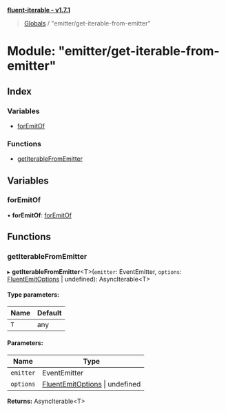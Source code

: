 **[fluent-iterable - v1.7.1](../README.md)**

> [Globals](../README.md) / "emitter/get-iterable-from-emitter"

# Module: "emitter/get-iterable-from-emitter"

## Index

### Variables

* [forEmitOf](_emitter_get_iterable_from_emitter_.md#foremitof)

### Functions

* [getIterableFromEmitter](_emitter_get_iterable_from_emitter_.md#getiterablefromemitter)

## Variables

### forEmitOf

•  **forEmitOf**: [forEmitOf](_emitter_get_iterable_from_emitter_.md#foremitof)

## Functions

### getIterableFromEmitter

▸ **getIterableFromEmitter**\<T>(`emitter`: EventEmitter, `options`: [FluentEmitOptions](../interfaces/_types_base_.fluentemitoptions.md) \| undefined): AsyncIterable\<T>

#### Type parameters:

Name | Default |
------ | ------ |
`T` | any |

#### Parameters:

Name | Type |
------ | ------ |
`emitter` | EventEmitter |
`options` | [FluentEmitOptions](../interfaces/_types_base_.fluentemitoptions.md) \| undefined |

**Returns:** AsyncIterable\<T>
